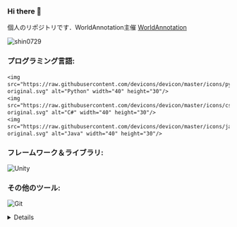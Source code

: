 ### Hi there 👋
個人のリポジトリです．WorldAnnotation主催
[WorldAnnotation](https://github.com/WorldAnnotation/)
<p align="left">
    <img src="https://komarev.com/ghpvc/?username=shin0729&label=Profile%20views&color=0e75b6&style=flat" alt="shin0729" />
</p>


<h3 align="left">プログラミング言語:</h3>
<p align="left">
    
    <img src="https://raw.githubusercontent.com/devicons/devicon/master/icons/python/python-original.svg" alt="Python" width="40" height="30"/>
    <img src="https://raw.githubusercontent.com/devicons/devicon/master/icons/csharp/csharp-original.svg" alt="C#" width="40" height="30"/>
    <img src="https://raw.githubusercontent.com/devicons/devicon/master/icons/java/java-original.svg" alt="Java" width="40" height="30"/>
</p>

<h3 align="left">フレームワーク＆ライブラリ:</h3>
<p align="left">
    <img src="https://www.vectorlogo.zone/logos/unity3d/unity3d-icon.svg" alt="Unity" width="30" height="30"/>
</p>

<h3 align="left">その他のツール:</h3>
<p align="left">
    <img src="https://www.vectorlogo.zone/logos/git-scm/git-scm-icon.svg" alt="Git" width="40" height="30"/>
</p>

<details>
<p align="left"></p>
<p align="left">
    <img align="left" src="https://github-readme-stats.vercel.app/api/top-langs?username=shin0729&show_icons=true&locale=en&layout=compact" alt="shin0729" />
</p>

<!-- GRS (Light Mode) -->
<div align="center"> 
  <a href="https://github.com/shin0729#gh-light-mode-only">
    <img
      src="https://github-readme-stats-steel-omega.vercel.app/api?username=shin0729&show_icons=true&include_all_commits=true&hide_border=true&number_format=long&rank_icon=percentile&show=reviews,discussions_started,discussions_answered,prs_merged,prs_merged_percentage#gh-light-mode-only"
      alt="My Github stats"
      height="370"
    />
  </a>
</div>

<!-- GRS (Dark Mode) -->
<div align="center"> 
  <a href="https://github.com/shin0729#gh-dark-mode-only">
    <img
      src="https://github-readme-stats-steel-omega.vercel.app/api?username=shin0729&show_icons=true&include_all_commits=true&icon_color=2d77dc&title_color=2d77dc&text_color=ffffff&bg_color=0d1117&hide_border=true&number_format=long&rank_icon=percentile&show=reviews,discussions_started,discussions_answered,prs_merged,prs_merged_percentage#gh-dark-mode-only"
      alt="My Github stats"
      height="370"
    />
  </a>
</div>

<p align="left">
    <img src="https://github-readme-streak-stats.herokuapp.com/?user=shin0729&" alt="shin0729" />
</p>
<p align="left">
    <a href="https://github.com/ryo-ma/github-profile-trophy">
        <img src="https://github-profile-trophy.vercel.app/?username=shin0729" alt="shin0729" />
    </a>
</p>
</details>
